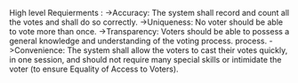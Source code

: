 High level Requierments :
->Accuracy: The system shall record and count all the votes and shall do so correctly. 
->Uniqueness: No voter should be able to vote more than once. 
->Transparency: Voters should be able to possess a general knowledge and understanding of the voting process.
process.
->Convenience: The system shall allow the voters to cast their votes quickly, in one session, and should not require many special skills or intimidate the voter (to ensure Equality of Access to Voters). 
